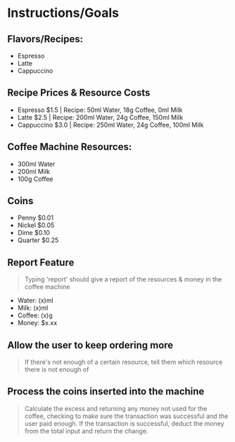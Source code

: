 # Instructions/Goals

## Flavors/Recipes: 

- Espresso
- Latte
- Cappuccino

## Recipe Prices & Resource Costs

- Espresso $1.5 | Recipe: 50ml Water, 18g Coffee, 0ml Milk
- Latte $2.5 | Recipe: 200ml Water, 24g Coffee, 150ml Milk
- Cappuccino $3.0 | Recipe: 250ml Water, 24g Coffee, 100ml Milk

## Coffee Machine Resources: 

- 300ml Water
- 200ml Milk
- 100g Coffee

## Coins

- Penny $0.01
- Nickel $0.05
- Dime $0.10
- Quarter $0.25

## Report Feature

> Typing 'report' should give a report of the resources & money in the coffee machine

- Water: (x)ml
- Milk: (x)ml
- Coffee: (x)g
- Money: $x.xx

## Allow the user to keep ordering more

>If there's not enough of a certain resource, tell them which resource there is not enough of

## Process the coins inserted into the machine

> Calculate the excess and returning any money not used for the coffee, checking to make sure the transaction was successful and the user paid enough. If the transaction is successful, deduct the money from the total input and return the change.